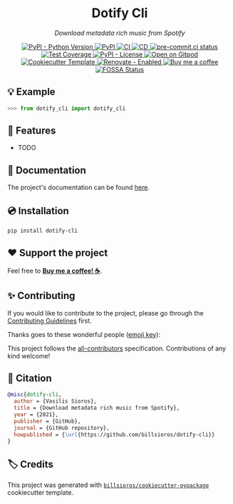 <h1 align="center">Dotify Cli</h1>

<p align="center"><em>Download metadata rich music from Spotify</em></p>

<p align="center">
  <a href="https://www.python.org/">
    <img
      src="https://img.shields.io/pypi/pyversions/dotify-cli"
      alt="PyPI - Python Version"
    />
  </a>
  <a href="https://pypi.org/project/dotify-cli/">
    <img
      src="https://img.shields.io/pypi/v/dotify-cli"
      alt="PyPI"
    />
  </a>
  <a href="https://github.com/billsioros/dotify-cli/actions/workflows/ci.yml">
    <img
      src="https://github.com/billsioros/dotify-cli/actions/workflows/ci.yml/badge.svg"
      alt="CI"
    />
  </a>
  <a href="https://github.com/billsioros/dotify-cli/actions/workflows/cd.yml">
    <img
      src="https://github.com/billsioros/dotify-cli/actions/workflows/cd.yml/badge.svg"
      alt="CD"
    />
  </a>
  <a href="https://results.pre-commit.ci/latest/github/billsioros/dotify-cli/master">
    <img
      src="https://results.pre-commit.ci/badge/github/billsioros/dotify-cli/master.svg"
      alt="pre-commit.ci status"
    />
  </a>
  <a href="https://codecov.io/gh/billsioros/dotify-cli">
    <img
      src="https://codecov.io/gh/billsioros/dotify-cli/branch/master/graph/badge.svg?token=coLOL0j6Ap"
      alt="Test Coverage"/>
  </a>
  <a href="https://opensource.org/licenses/MIT">
    <img
      src="https://img.shields.io/pypi/l/dotify-cli"
      alt="PyPI - License"
    />
  </a>
  <a href="https://gitpod.io/from-referrer/">
    <img
      src="https://img.shields.io/badge/Open%20on-Gitpod-blue?logo=gitpod&style=flat"
      alt="Open on Gitpod"
    />
  </a>
  <a href="https://github.com/billsioros/cookiecutter-pypackage">
    <img
      src="https://img.shields.io/badge/cookiecutter-template-D4AA00.svg?style=flat&logo=cookiecutter"
      alt="Cookiecutter Template">
  </a>
  <a href="https://app.renovatebot.com/dashboard#github/billsioros/dotify-cli">
    <img
      src="https://img.shields.io/badge/renovate-enabled-brightgreen.svg?style=flat&logo=renovatebot"
      alt="Renovate - Enabled">
  </a>
  <a href="https://www.buymeacoffee.com/billsioros">
    <img
      src="https://img.shields.io/badge/Buy%20me%20a-coffee-FFDD00.svg?style=flat&logo=buymeacoffee"
      alt="Buy me a coffee">
  </a>
  <a href="https://app.fossa.com/projects/git%2Bgithub.com%2Fbillsioros%2Fdotify-cli?ref=badge_shield">
    <img
      src="https://app.fossa.com/api/projects/git%2Bgithub.com%2Fbillsioros%2Fdotify-cli.svg?type=shield"
      alt="FOSSA Status"
    />
  </a>
</p>

## :bulb: Example

```python
>>> from dotify_cli import dotify_cli
```

## :rocket: Features

- TODO

## :book: Documentation

The project's documentation can be found [here](https://billsioros.github.io/dotify-cli/).

## :cd: Installation

```bash
pip install dotify-cli
```

## :heart: Support the project

Feel free to [**Buy me a coffee! ☕**](https://www.buymeacoffee.com/billsioros).

## :sparkles: Contributing

If you would like to contribute to the project, please go through the [Contributing Guidelines](https://billsioros.github.io/dotify-cli/latest/CONTRIBUTING/) first.

Thanks goes to these wonderful people ([emoji key](https://allcontributors.org/docs/en/emoji-key)):

<!-- ALL-CONTRIBUTORS-LIST:START - Do not remove or modify this section -->
<!-- prettier-ignore-start -->
<!-- markdownlint-disable -->

<!-- markdownlint-restore -->
<!-- prettier-ignore-end -->
<!-- ALL-CONTRIBUTORS-LIST:END -->

This project follows the [all-contributors](https://github.com/all-contributors/all-contributors) specification. Contributions of any kind welcome!

## :bookmark_tabs: Citation

```bibtex
@misc{dotify-cli,
  author = {Vasilis Sioros},
  title = {Download metadata rich music from Spotify},
  year = {2021},
  publisher = {GitHub},
  journal = {GitHub repository},
  howpublished = {\url{https://github.com/billsioros/dotify-cli}}
}
```

## :label: Credits

This project was generated with [`billsioros/cookiecutter-pypackage`](https://github.com/billsioros/cookiecutter-pypackage) cookiecutter template.
